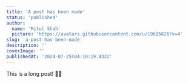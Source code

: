 ```yaml
---
title: 'A post has been made'
status: 'published'
author:
  name: 'Mitul Shah'
  picture: 'https://avatars.githubusercontent.com/u/19615826?v=4'
slug: 'a-post-has-been-made'
description: ''
coverImage: ''
publishedAt: '2024-07-25T04:10:19.432Z'
---
```


This is a long post! 🏄‍♂️